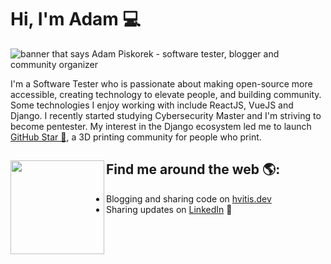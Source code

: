 
# Hi, I'm Adam 💻

<img src="" alt="banner that says Adam Piskorek - software tester, blogger and community organizer">

I'm a Software Tester who is passionate about making open-source more accessible, creating technology to elevate people, and building community. Some technologies I enjoy working with include ReactJS, VueJS and Django. I recently started studying Cybersecurity Master and I'm striving to become pentester.  My interest in the Django ecosystem led me to launch <a href="https://tobeprint3d.com/">GitHub Star 🌟</a>, a 3D printing community for people who print. 


## Find me around the web 🌎: <a href="https://ibb.co/pZSjxHT"><img align="left" width="150" height="150" src="https://ibb.co/pZSjxHT"></a>
- Blogging and sharing code on  <a href="https://www.hvitis.dev">hvitis.dev</a>
- Sharing updates on <a href="https://www.linkedin.com/in/adampi/">LinkedIn</a> 💼
<!--
**hvitis/hvitis** is a ✨ _special_ ✨ repository because its `README.md` (this file) appears on your GitHub profile.

Here are some ideas to get you started:

- 🔭 I’m currently working on 3D printing open-source book
- 🌱 I’m currently learning cybersecurity
- 👯 I’m looking to collaborate on tobeprint3d.com
- 💬 Ask me about __pairprogrsamming__
- ⚡ Fun fact: I probably speak your language :)
-->
